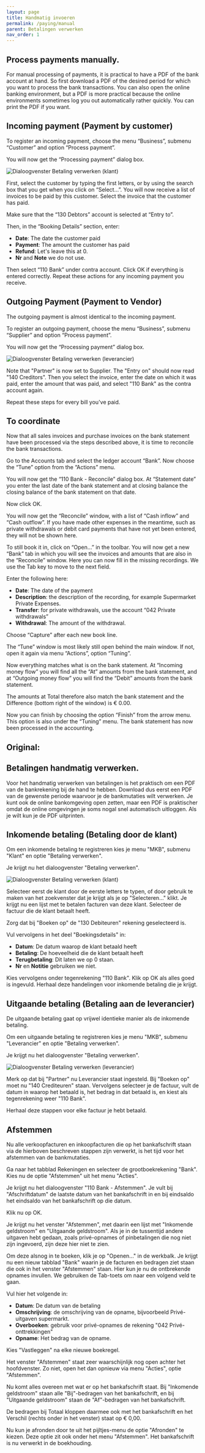 ```yaml
---
layout: page
title: Handmatig invoeren
permalink: /paying/manual
parent: Betalingen verwerken
nav_order: 1
---
```


## Process payments manually.

For manual processing of payments, it is practical to have a PDF of the bank account
at hand. So first download a PDF of the desired period for which you want to process
the bank transactions. You can also open the online banking environment, but a PDF
is more practical because the online environments sometimes log you out automatically
rather quickly. You can print the PDF if you want.

## Incoming payment (Payment by customer)
To register an incoming payment, choose the menu “Business”, submenu “Customer” and
option “Process payment”.

You will now get the “Processing payment” dialog box.

![Dialoogvenster Betaling verwerken (klant)]({{site.baseurl}}/assets/customer_payment_dialog.png)

First, select the customer by typing the first letters, or by using the search box 
that you get when you click on “Select…”. You will now receive a list of invoices 
to be paid by this customer. Select the invoice that the customer has paid.

Make sure that the “130 Debtors” account is selected at “Entry to”.

Then, in the “Booking Details” section, enter:

* **Date**: The date the customer paid
* **Payment**: The amount the customer has paid
* **Refund**: Let's leave this at 0.
* **Nr** and **Note** we do not use.

Then select “110 Bank” under contra account. Click OK if everything is entered correctly.
Repeat these actions for any incoming payment you receive.

## Outgoing Payment (Payment to Vendor)

The outgoing payment is almost identical to the incoming payment.

To register an outgoing payment, choose the menu “Business”, submenu “Supplier” and option
“Process payment”.

You will now get the “Processing payment” dialog box.

![Dialoogvenster Betaling verwerken (leverancier)]({{site.baseurl}}/assets/vendor_payment_dialog.png)

Note that "Partner" is now set to Supplier.
The "Entry on" should now read "140 Creditors". Then you select the invoice,
enter the date on which it was paid, enter the amount that was paid, and select 
"110 Bank" as the contra account again.

Repeat these steps for every bill you've paid.

## To coordinate

Now that all sales invoices and purchase invoices on the bank statement have been 
processed via the steps described above, it is time to reconcile the bank transactions.

Go to the Accounts tab and select the ledger account “Bank”. Now choose the “Tune” 
option from the “Actions” menu.

You will now get the “110 Bank - Reconcile” dialog box. At “Statement date” you enter
the last date of the bank statement and at closing balance the closing balance of 
the bank statement on that date.

Now click OK.

You will now get the “Reconcile” window, with a list of “Cash inflow” and “Cash outflow”.
If you have made other expenses in the meantime, such as private withdrawals or debit
card payments that have not yet been entered, they will not be shown here.

To still book it in, click on “Open…” in the toolbar. You will now get a new “Bank”
tab in which you will see the invoices and amounts that are also in the “Reconcile”
window. Here you can now fill in the missing recordings. We use the Tab key to move
to the next field.

Enter the following here:

* **Date**: The date of the payment
* **Description**: the description of the recording, for example Supermarket Private Expenses.
* **Transfer**: for private withdrawals, use the account “042 Private withdrawals”
* **Withdrawal**: The amount of the withdrawal.

Choose “Capture” after each new book line.

The “Tune” window is most likely still open behind the main window. If not, open it again
via menu “Actions”, option “Tuning”.

Now everything matches what is on the bank statement. At “Incoming money flow” 
you will find all the “At” amounts from the bank statement, and at “Outgoing money flow”
you will find the “Debit” amounts from the bank statement.

The amounts at Total therefore also match the bank statement and the Difference 
(bottom right of the window) is € 0.00.

Now you can finish by choosing the option “Finish” from the arrow menu.
This option is also under the “Tuning” menu. The bank statement has now been processed
in the accounting.

## Original:
## Betalingen handmatig verwerken.

Voor het handmatig verwerken van betalingen is het praktisch om een PDF van de
bankrekening bij de hand te hebben. Download dus eerst een PDF van de gewenste
periode waarvoor je de bankmutaties wilt verwerken.
Je kunt ook de online bankomgeving open zetten, maar een PDF is praktischer omdat
de online omgevingen je soms nogal snel automatisch uitloggen.
Als je wilt kun je de PDF uitprinten.

## Inkomende betaling (Betaling door de klant)
Om een inkomende betaling te registreren kies je menu "MKB", submenu "Klant" en optie
"Betaling verwerken".

Je krijgt nu het dialoogvenster "Betaling verwerken".

![Dialoogvenster Betaling verwerken (klant)]({{site.baseurl}}/assets/customer_payment_dialog.png)

Selecteer eerst de klant door de eerste letters te typen, of door gebruik te maken van het zoekvenster dat je krijgt als je op "Selecteren..." klikt.
Je krijgt nu een lijst met te betalen facturen van deze klant. Selecteer de factuur die de klant betaalt heeft.

Zorg dat bij "Boeken op" de "130 Debiteuren" rekening geselecteerd is.

Vul vervolgens in het deel "Boekingsdetails" in:

* **Datum**: De datum waarop de klant betaald heeft
* **Betaling**: De hoeveelheid die de klant betaalt heeft
* **Terugbetaling**: Dit laten we op 0 staan.
* **Nr** en **Notitie** gebruiken we niet.

Kies vervolgens onder tegenrekening "110 Bank". Klik op OK als alles goed is ingevuld.
Herhaal deze handelingen voor inkomende betaling die je krijgt.

## Uitgaande betaling (Betaling aan de leverancier)
De uitgaande betaling gaat op vrijwel identieke manier als de inkomende betaling.

Om een uitgaande betaling te registreren kies je menu "MKB", submenu "Leverancier" en optie
"Betaling verwerken".

Je krijgt nu het dialoogvenster "Betaling verwerken".

![Dialoogvenster Betaling verwerken (leverancier)]({{site.baseurl}}/assets/vendor_payment_dialog.png)

Merk op dat bij "Partner" nu Leverancier staat ingesteld.
Bij "Boeken op" moet nu "140 Crediteuren" staan. Vervolgens selecteer je de factuur,
vult de datum in waarop het betaald is, het bedrag in dat betaald is, en kiest als tegenrekening weer "110 Bank".

Herhaal deze stappen voor elke factuur je hebt betaald.

## Afstemmen

Nu alle verkoopfacturen en inkoopfacturen die op het bankafschrift staan via de hierboven
beschreven stappen zijn verwerkt, is het tijd voor het afstemmen van de bankmutaties.

Ga naar het tabblad Rekeningen en selecteer de grootboekrekening "Bank".
Kies nu de optie "Afstemmen" uit het menu "Acties".

Je krijgt nu het dialoogvenster "110 Bank - Afstemmen".
Je vult bij "Afschriftdatum" de laatste datum van het bankafschrift in en bij eindsaldo
het eindsaldo van het bankafschrift op die datum.

Klik nu op OK.

Je krijgt nu het venster "Afstemmen", met daarin een lijst met "Inkomende geldstroom" en
"Uitgaande geldstroom". Als je in de tussentijd andere uitgaven hebt gedaan, zoals privé-opnames of
pinbetalingen die nog niet zijn ingevoerd, zijn deze hier niet te zien.

Om deze alsnog in te boeken, klik je op "Openen..." in de werkbalk. Je krijgt nu een nieuw
tabblad "Bank" waarin je de facturen en bedragen ziet staan die ook in het venster "Afstemmen" staan.
Hier kun je nu de ontbrekende opnames invullen. We gebruiken de Tab-toets om naar een volgend veld te gaan.

Vul hier het volgende in:

* **Datum**: De datum van de betaling
* **Omschrijving**: de omschrijving van de opname, bijvoorbeeld Privé-uitgaven supermarkt.
* **Overboeken**: gebruik voor privé-opnames de rekening "042 Privé-onttrekkingen"
* **Opname**: Het bedrag van de opname.

Kies "Vastleggen" na elke nieuwe boekregel.

Het venster "Afstemmen" staat zeer waarschijnlijk nog open achter het hoofdvenster. Zo niet, open het dan opnieuw via menu "Acties", optie "Afstemmen".

Nu komt alles overeen met wat er op het bankafschrift staat.
Bij "Inkomende geldstroom" staan alle "Bij"-bedragen van het bankafschrift,
en bij "Uitgaande geldstroom" staan de "Af"-bedragen van het bankafschrift.

De bedragen bij Totaal kloppen daarmee ook met het bankafschrift en het Verschil (rechts onder in het venster) staat op € 0,00.

Nu kun je afronden door te uit het pijltjes-menu de optie "Afronden" te kiezen.
Deze optie zit ook onder het menu "Afstemmen". Het bankafschrift is nu verwerkt in de boekhouding.



